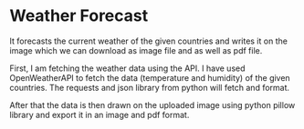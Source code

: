 
# Weather Forecast

It forecasts the current weather of the given countries and writes it on the image which we can download as image file and as well as pdf file.

First, I am fetching the weather data using the API. I have used OpenWeatherAPI to fetch the data (temperature and humidity) of the given countries. The requests and json library from python will fetch and format. 

After that the data is then drawn on the uploaded image using python pillow library and export it in an image and pdf format.


